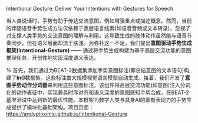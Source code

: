 Intentional Gesture: Deliver Your Intentions with Gestures for Speech

当人类说话时，手势有助于传达交流意图，例如增强重点或描述概念。然而，当前的伴随语音手势生成方法仅依赖于表层语言线索(如语音音频或文本转录)，忽视了对支撑人类手势的交流意图的理解与利用。这导致生成的肢体动作虽然能与语音节奏同步，但在语义层面却流于肤浅。为弥补这一不足，我们提出**意图驱动手势生成框架(Intentional-Gesture)** —— 通过将手势生成构建为基于高层交流功能的意图推理任务，开创性地实现深度语义表达。

% 首先，我们通过为BEAT-2数据集添加手势意图标注(即总结意图的文本语句)构建了**InG**数据集，这些标注由大规模视觉语言模型自动生成。接着，我们开发了**意图手势动作分词器**来利用这些意图标注。该组件将高层交流功能(如意图)注入分词化的动作表征中，实现兼具时序对齐和语义深度的意图感知手势合成，在BEAT-2基准测试中达到新的最优性能。本框架为数字人类与具身AI的富有表现力的手势生成提供了模块化基础架构。项目页面：<https://andypinxinliu.github.io/Intentional-Gesture>  

